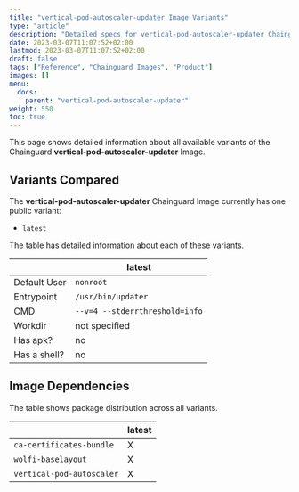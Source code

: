```yaml
---
title: "vertical-pod-autoscaler-updater Image Variants"
type: "article"
description: "Detailed specs for vertical-pod-autoscaler-updater Chainguard Image Variants"
date: 2023-03-07T11:07:52+02:00
lastmod: 2023-03-07T11:07:52+02:00
draft: false
tags: ["Reference", "Chainguard Images", "Product"]
images: []
menu:
  docs:
    parent: "vertical-pod-autoscaler-updater"
weight: 550
toc: true
---
```


This page shows detailed information about all available variants of the Chainguard **vertical-pod-autoscaler-updater** Image.

## Variants Compared
The **vertical-pod-autoscaler-updater** Chainguard Image currently has one public variant: 

- `latest`

The table has detailed information about each of these variants.

|              | latest                         |
|--------------|--------------------------------|
| Default User | `nonroot`                      |
| Entrypoint   | `/usr/bin/updater`             |
| CMD          | `--v=4 --stderrthreshold=info` |
| Workdir      | not specified                  |
| Has apk?     | no                             |
| Has a shell? | no                             |

## Image Dependencies
The table shows package distribution across all variants.

|                           | latest |
|---------------------------|--------|
| `ca-certificates-bundle`  | X      |
| `wolfi-baselayout`        | X      |
| `vertical-pod-autoscaler` | X      |

